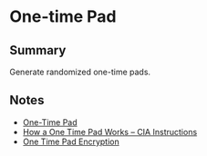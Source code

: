 # One-time Pad

## Summary

Generate randomized one-time pads.

## Notes

- [One-Time Pad](https://en.wikipedia.org/wiki/One-time_pad)
- [How a One Time Pad Works – CIA Instructions](https://www.numbers-stations.com/articles/how-a-one-time-pad-works-cia-instructions/)
- [One Time Pad Encryption](https://cryptomuseum.com/manuf/mils/files/mils_otp_proof.pdf)
